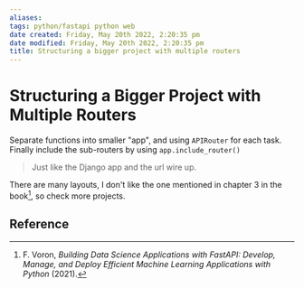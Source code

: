 ```yaml
---
aliases: 
tags: python/fastapi python web 
date created: Friday, May 20th 2022, 2:20:35 pm
date modified: Friday, May 20th 2022, 2:20:35 pm
title: Structuring a bigger project with multiple routers
---
```


# Structuring a Bigger Project with Multiple Routers

Separate functions into smaller "app", and using `APIRouter` for each task. Finally include the sub-routers by using `app.include_router()`

> Just like the Django app and the url wire up.

There are many layouts, I don't like the one mentioned in chapter 3 in the book[^1], so check more projects.

## Reference

[^1]: F. Voron, _Building Data Science Applications with FastAPI: Develop, Manage, and Deploy Efficient Machine Learning Applications with Python_ (2021).